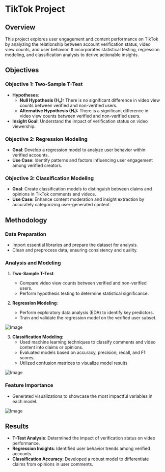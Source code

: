 # TikTok Project

## Overview
This project explores user engagement and content performance on TikTok by analyzing the relationship between account verification status, video view counts, and user behavior. It incorporates statistical testing, regression modeling, and classification analysis to derive actionable insights.

## Objectives
### Objective 1: Two-Sample T-Test
- **Hypotheses**:
  - **Null Hypothesis (H₀):** There is no significant difference in video view counts between verified and non-verified users.
  - **Alternative Hypothesis (H₁):** There is a significant difference in video view counts between verified and non-verified users.
- **Insight Goal**: Understand the impact of verification status on video viewership.

### Objective 2: Regression Modeling
- **Goal**: Develop a regression model to analyze user behavior within verified accounts.
- **Use Case**: Identify patterns and factors influencing user engagement among verified creators.

### Objective 3: Classification Modeling
- **Goal**: Create classification models to distinguish between claims and opinions in TikTok comments and videos.
- **Use Case**: Enhance content moderation and insight extraction by accurately categorizing user-generated content.

## Methodology
### Data Preparation
- Import essential libraries and prepare the dataset for analysis.
- Clean and preprocess data, ensuring consistency and quality.

### Analysis and Modeling
1. **Two-Sample T-Test**:
   - Compare video view counts between verified and non-verified users.
   - Perform hypothesis testing to determine statistical significance.

2. **Regression Modeling**:
   - Perform exploratory data analysis (EDA) to identify key predictors.
   - Train and validate the regression model on the verified user subset.
     
![Image](https://github.com/user-attachments/assets/d942bab8-eb15-4b2b-870c-316ad12a9378)

3. **Classification Modeling**:
   - Used machine learning techniques to classify comments and video content into claims or opinions.
   - Evaluated models based on accuracy, precision, recall, and F1 scores.
   - Utilized confusion matrices to visualize model results
     
![Image](https://github.com/user-attachments/assets/b8200788-813d-41bb-a522-62c80e3ec677)

### Feature Importance
- Generated visualizations to showcase the most impactful variables in each model.
  
![Image](https://github.com/user-attachments/assets/7f7160f0-8af8-41a8-926d-b64608a4fb07)

## Results
- **T-Test Analysis**: Determined the impact of verification status on video performance.
- **Regression Insights**: Identified user behavior trends among verified accounts.
- **Classification Accuracy**: Developed a robust model to differentiate claims from opinions in user comments.
